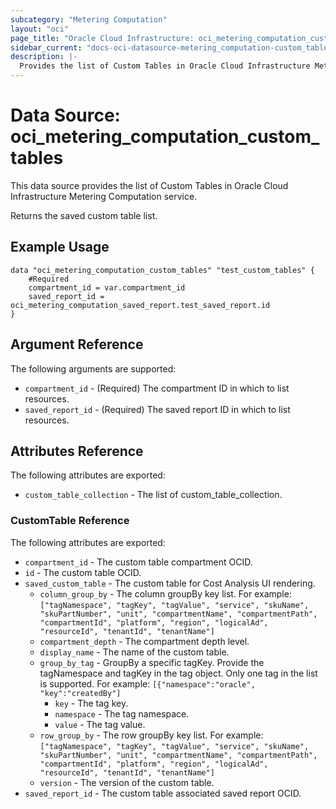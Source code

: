 ```yaml
---
subcategory: "Metering Computation"
layout: "oci"
page_title: "Oracle Cloud Infrastructure: oci_metering_computation_custom_tables"
sidebar_current: "docs-oci-datasource-metering_computation-custom_tables"
description: |-
  Provides the list of Custom Tables in Oracle Cloud Infrastructure Metering Computation service
---
```


# Data Source: oci_metering_computation_custom_tables
This data source provides the list of Custom Tables in Oracle Cloud Infrastructure Metering Computation service.

Returns the saved custom table list.


## Example Usage

```hcl
data "oci_metering_computation_custom_tables" "test_custom_tables" {
	#Required
	compartment_id = var.compartment_id
	saved_report_id = oci_metering_computation_saved_report.test_saved_report.id
}
```

## Argument Reference

The following arguments are supported:

* `compartment_id` - (Required) The compartment ID in which to list resources.
* `saved_report_id` - (Required) The saved report ID in which to list resources.


## Attributes Reference

The following attributes are exported:

* `custom_table_collection` - The list of custom_table_collection.

### CustomTable Reference

The following attributes are exported:

* `compartment_id` - The custom table compartment OCID.
* `id` - The custom table OCID.
* `saved_custom_table` - The custom table for Cost Analysis UI rendering.
	* `column_group_by` - The column groupBy key list. For example: `["tagNamespace", "tagKey", "tagValue", "service", "skuName", "skuPartNumber", "unit", "compartmentName", "compartmentPath", "compartmentId", "platform", "region", "logicalAd", "resourceId", "tenantId", "tenantName"]` 
	* `compartment_depth` - The compartment depth level.
	* `display_name` - The name of the custom table.
	* `group_by_tag` - GroupBy a specific tagKey. Provide the tagNamespace and tagKey in the tag object. Only one tag in the list is supported. For example: `[{"namespace":"oracle", "key":"createdBy"]` 
		* `key` - The tag key.
		* `namespace` - The tag namespace.
		* `value` - The tag value.
	* `row_group_by` - The row groupBy key list. For example: `["tagNamespace", "tagKey", "tagValue", "service", "skuName", "skuPartNumber", "unit", "compartmentName", "compartmentPath", "compartmentId", "platform", "region", "logicalAd", "resourceId", "tenantId", "tenantName"]` 
	* `version` - The version of the custom table.
* `saved_report_id` - The custom table associated saved report OCID.

